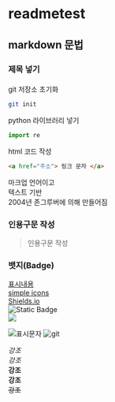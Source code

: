 # readmetest

## markdown 문법
### 제목 넣기
#### 
git 저장소 초기화
```bash
git init
```
python 라이브러리 넣기
```py
import re
```

html 코드 작성
```html
<a href="주소"> 링크 문자 </a>
```

마크업 언어이고   
텍스트 기반  
2004년 존그루버에 의해 만들어짐  

### 인용구문 작성
> 인용구문 작성

### 뱃지(Badge)
[표시내용](url)  
[simple icons](https://simpleicons.org/)  
[Shields.io](https://shields.io/)  
![Static Badge](https://img.shields.io/badge/:build-passing-brightgreen)  
<img src="https://img.shields.io/badge/shimseonjo-FFCA28?style=flat-square&logo=apple&logoColor=000000"/>

![표시문자](url)
![git](https://git-scm.com/images/logo@2x.png)

*강조*  
_강조_  
**강조**  
__강조__  
~~강조~~  